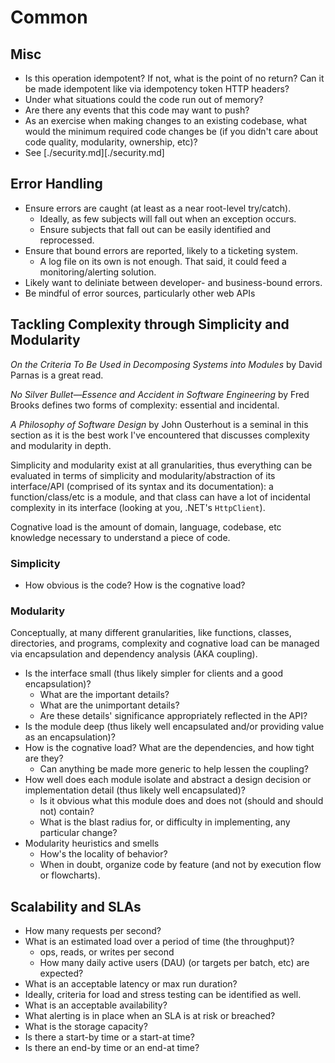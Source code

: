 # Common

## Misc

- Is this operation idempotent? If not, what is the point of no return? Can
it be made idempotent like via idempotency token HTTP headers?
- Under what situations could the code run out of memory?
- Are there any events that this code may want to push?
- As an exercise when making changes to an existing codebase, what would the
minimum required code changes be (if you didn't care about code quality,
modularity, ownership, etc)?
- See [./security.md][./security.md]

## Error Handling

- Ensure errors are caught (at least as a near root-level try/catch).
    - Ideally, as few subjects will fall out when an exception occurs.
    - Ensure subjects that fall out can be easily identified and
    reprocessed.
- Ensure that bound errors are reported, likely to a ticketing system.
    - A log file on its own is not enough. That said, it could feed a
    monitoring/alerting solution.
- Likely want to deliniate between developer- and business-bound errors.
- Be mindful of error sources, particularly other web APIs

## Tackling Complexity through Simplicity and Modularity

*On the Criteria To Be Used in Decomposing Systems into Modules* by David Parnas is a great read.

*No Silver Bullet—Essence and Accident in Software Engineering* by Fred Brooks defines two forms of
complexity: essential and incidental.

*A Philosophy of Software Design* by John Ousterhout is a seminal in this section as it is the best
work I've encountered that discusses complexity and modularity in depth.

Simplicity and modularity exist at all granularities, thus everything can be evaluated in terms of
simplicity and modularity/abstraction of its interface/API (comprised of its syntax and its
documentation): a function/class/etc is a module, and that class can have a lot of incidental
complexity in its interface (looking at you, .NET's `HttpClient`).

Cognative load is the amount of domain, language, codebase, etc knowledge necessary to understand
a piece of code.

### Simplicity

- How obvious is the code? How is the cognative load?

### Modularity

Conceptually, at many different granularities, like functions, classes, directories, and programs,
complexity and cognative load can be managed via encapsulation and dependency analysis (AKA
coupling).

- Is the interface small (thus likely simpler for clients and a good encapsulation)?
    - What are the important details?
    - What are the unimportant details?
    - Are these details' significance appropriately reflected in the API?
- Is the module deep (thus likely well encapsulated and/or providing value as an encapsulation)?
- How is the cognative load? What are the dependencies, and how tight are they?
    - Can anything be made more generic to help lessen the coupling?
- How well does each module isolate and abstract a design decision or
implementation detail (thus likely well encapsulated)?
    - Is it obvious what this module does and does not (should and should not) contain?
    - What is the blast radius for, or difficulty in implementing, any particular change?
- Modularity heuristics and smells
    - How's the locality of behavior?
    - When in doubt, organize code by feature (and not by execution flow or
    flowcharts).

## Scalability and SLAs

- How many requests per second?
- What is an estimated load over a period of time (the throughput)?
    - ops, reads, or writes per second
    - How many daily active users (DAU) (or targets per batch, etc) are
    expected?
- What is an acceptable latency or max run duration?
- Ideally, criteria for load and stress testing can be identified as well.
- What is an acceptable availability?
- What alerting is in place when an SLA is at risk or breached?
- What is the storage capacity?
- Is there a start-by time or a start-at time?
- Is there an end-by time or an end-at time?

